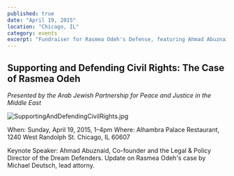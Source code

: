 ```yaml
---
published: true
date: "April 19, 2015"
location: "Chicago, IL"
category: events
excerpt: "Fundraiser for Rasmea Odeh's Defense, featuring Ahmad Abuznaid, Co-founder and the Legal & Policy Director of the Dream Defenders"
---
```


## Supporting and Defending Civil Rights: The Case of Rasmea Odeh
_Presented by the Arab Jewish Partnership for Peace and Justice in the Middle East_

![SupportingAndDefendingCivilRights.jpg]({{site.baseurl}}/_posts/SupportingAndDefendingCivilRights.jpg)

When: Sunday, April 19, 2015, 1–4pm
Where: Alhambra Palace Restaurant, 
1240 West Randolph St.
Chicago, IL 60607

Keynote Speaker: Ahmad Abuznaid, Co-founder and the Legal & Policy Director of the Dream Defenders.
Update on Rasmea Odeh's case by Michael Deutsch, lead attorny.